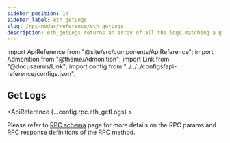 ```yaml
---
sidebar_position: 14
sidebar_label: eth_getLogs
slug: /rpc-nodes/reference/eth_getLogs
description: eth_getLogs returns an array of all the logs matching a given filter object. Useful for filtering and monitoring specific contract events.
---
```


<head>
    <title>eth_getLogs RPC Method - Moralis Documentation</title>
</head>

import ApiReference from "@site/src/components/ApiReference";
import Admonition from "@theme/Admonition";
import Link from "@docusaurus/Link";
import config from "../../../configs/api-reference/configs.json";

## Get Logs

<ApiReference {...config.rpc.eth_getLogs} >
<Admonition type="info" title="Note">

<p>
Please refer to <a href="/rpc-nodes/reference/evm-rpc-schema">RPC schema</a> page for more details on the RPC params and RPC response definitions of the RPC method. 
</p>
</Admonition>
</ApiReference>
